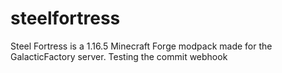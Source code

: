 # steelfortress
Steel Fortress is a 1.16.5 Minecraft Forge modpack made for the GalacticFactory server.
Testing the commit webhook
